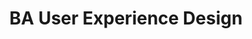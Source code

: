 ---
title: BA User Experience Design
type: Associate Lecturer
location: London College of Communication, UK
subtext:
dateFormat: year # "year", otherwise will be displayed MM.YYYY
dateEnd:
dateStart: 2020-10-30
url: https://www.arts.ac.uk/subjects/animation-interactive-film-and-sound/undergraduate/ba-hons-user-experience-design-lcc
---